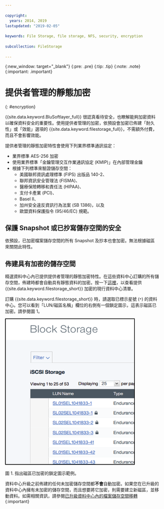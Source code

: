 ```yaml
---

copyright:
  years: 2014, 2019
lastupdated: "2019-02-05"

keywords: File Storage, file storage, NFS, security, encryption

subcollection: FileStorage

---
```

{:new_window: target="_blank"}
{:pre: .pre}
{:tip: .tip}
{:note: .note}
{:important: .important}

# 提供者管理的靜態加密
{: #encryption}

{{site.data.keyword.BluSoftlayer_full}} 很認真看待安全，也瞭解能夠加密資料以確保資料安全的重要性。使用提供者管理的加密，依預設會加密已佈建「耐久性」或「效能」選項的 {{site.data.keyword.filestorage_full}}，不需額外付費，而且不會影響效能。

提供者管理的靜態加密特性會使用下列業界標準通訊協定：

* 業界標準 AES-256 加密
* 使用業界標準「金鑰管理交互作業通訊協定 (KMIP)」在內部管理金鑰
* 根據下列標準來驗證儲存空間：
    - 美國聯邦資訊處理標準 (FIPS) 出版品 140-2、
    - 聯邦資訊安全管理法 (FISMA)、
    - 醫療保險轉移和責任法 (HIPAA)、
    - 支付卡產業 (PCI)、
    - Basel II、
    - 加州安全違反資訊行為法案 (SB 1386)，以及
    - 歐盟資料保護指令 (95/46/EC) 規範。

## 保護 Snapshot 或已抄寫儲存空間的安全  

依預設，已加密檔案儲存空間的所有 Snapshot 及抄本也會加密。無法根據磁區來關閉此特性。

## 佈建具有加密的儲存空間

精選資料中心內已提供提供者管理的靜態加密特性。在這些資料中心訂購的所有儲存空間，佈建時都會自動具有靜態資料的加密。按一下[這裡](/docs/infrastructure/FileStorage?topic=FileStorage-news)，以查看提供 {{site.data.keyword.filestorage_short}} 加密的現行資料中心清單。

訂購 {{site.data.keyword.filestorage_short}} 時，請選取已標示星號 (`*`) 的資料中心。您可以看到「LUN/磁區名稱」欄位的右側有一個鎖定圖示，這表示磁區已加密。請參閱圖 1。

![鎖定圖示表示 LUN 已加密](/images/encryptedstorage.png)
<caption>圖 1. 指出磁區已加密的鎖定圖示範例。</caption>

資料中心升級之前佈建的任何未加密儲存空間都**不會**自動加密。如果您在已升級的資料中心內擁有未加密的儲存空間，而且想要將它加密，則需要建立新磁區，並移動資料。如需相關資訊，請參閱[已升級資料中心內的檔案儲存空間移轉](/docs/infrastructure/FileStorage?topic=FileStorage-migratestorage)
{:important}
